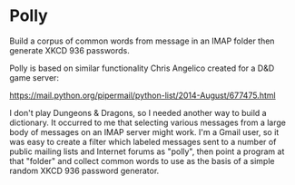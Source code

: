 Polly
=====

Build a corpus of common words from message in an IMAP folder then generate
XKCD 936 passwords.

Polly is based on similar functionality Chris Angelico created for a D&D
game server:

https://mail.python.org/pipermail/python-list/2014-August/677475.html

I don't play Dungeons & Dragons, so I needed another way to build a
dictionary. It occurred to me that selecting various messages from a large
body of messages on an IMAP server might work. I'm a Gmail user, so it was
easy to create a filter which labeled messages sent to a number of public
mailing lists and Internet forums as "polly", then point a program at that
"folder" and collect common words to use as the basis of a simple random
XKCD 936 password generator.

